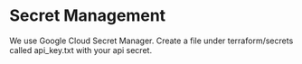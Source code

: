 # Secret Management

We use Google Cloud Secret Manager. Create a file under terraform/secrets called api_key.txt with your api secret.